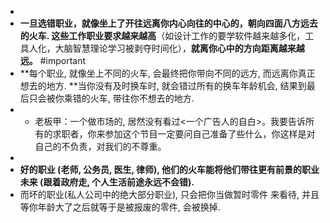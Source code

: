 -
- **一旦选错职业，就像坐上了开往远离你内心向往的中心的，朝向四面八方远去的火车. 这些工作职业要求越来越高**（如设计工作的要学软件越来越多化，工具人化，大脑智慧理论学习被剥夺时间化），**就离你心中的方向距离越来越远。** #important
- **每个职业, 就像坐上不同的火车, 会最终把你带向不同的远方, 而远离你真正想去的地方. **当你没有及时换车时, 就会错过所有的换车年龄机会, 结果到最后只会被你乘错的火车, 带往你不想去的地方.
-
	- 老板甲：一个做市场的, 居然没有看过<一个广告人的自白>。我要告诉所有的求职者，你来参加这个节目一定要问自己准备了些什么，你这样是对自己的不负责，对我们的不尊重。
-
- **好的职业 (老师, 公务员, 医生, 律师), 他们的火车能将他们带往更有前景的职业未来 (跟着政府走, 个人生活前途永远不会错).**
- 而坏的职业(私人公司中的绝大部分职业), 只会把你当做暂时零件 来看待, 并且等你年龄大了之后就等于是被报废的零件, 会被换掉.